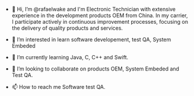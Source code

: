 - 👋 Hi, I’m @rafaelwake and I'm Electronic Technician with extensive experience in the development products OEM from China. 
In my carrier, I participate actively in continuous improvement processes, focusing on the delivery of quality products and services.

- 👀 I’m interested in learn software developement, test QA, System Embeded
- 🌱 I’m currently learning Java, C, C++ and Swift.
- 💞️ I’m looking to collaborate on products OEM, System Embeded and Test QA.
- 📫 How to reach me Software test QA.


<!---
rafaelwake/rafaelwake is a ✨ special ✨ repository because its `README.md` (this file) appears on your GitHub profile.
You can click the Preview link to take a look at your changes.
--->
